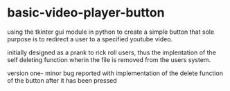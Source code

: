 # basic-video-player-button
using the tkinter gui module in python to create a simple button that sole purpose is to redirect a user to a specified youtube video.

initially designed as a prank to rick roll users, thus the implentation of the self deleting function wherin the file is removed from the users system.

version one- minor bug reported with implementation of the delete function of the button after it has been pressed 


